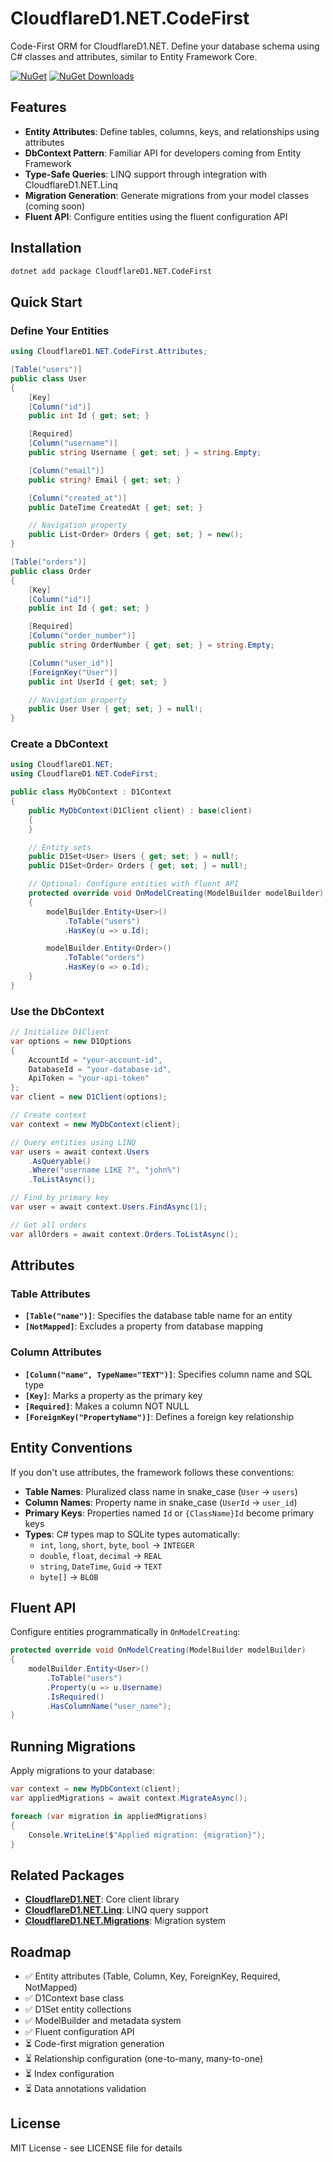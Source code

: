 # CloudflareD1.NET.CodeFirst

Code-First ORM for CloudflareD1.NET. Define your database schema using C# classes and attributes, similar to Entity Framework Core.

[![NuGet](https://img.shields.io/nuget/v/CloudflareD1.NET.CodeFirst.svg)](https://www.nuget.org/packages/CloudflareD1.NET.CodeFirst/)
[![NuGet Downloads](https://img.shields.io/nuget/dt/CloudflareD1.NET.CodeFirst.svg)](https://www.nuget.org/packages/CloudflareD1.NET.CodeFirst/)

## Features

- **Entity Attributes**: Define tables, columns, keys, and relationships using attributes
- **DbContext Pattern**: Familiar API for developers coming from Entity Framework
- **Type-Safe Queries**: LINQ support through integration with CloudflareD1.NET.Linq
- **Migration Generation**: Generate migrations from your model classes (coming soon)
- **Fluent API**: Configure entities using the fluent configuration API

## Installation

```bash
dotnet add package CloudflareD1.NET.CodeFirst
```

## Quick Start

### Define Your Entities

```csharp
using CloudflareD1.NET.CodeFirst.Attributes;

[Table("users")]
public class User
{
    [Key]
    [Column("id")]
    public int Id { get; set; }

    [Required]
    [Column("username")]
    public string Username { get; set; } = string.Empty;

    [Column("email")]
    public string? Email { get; set; }

    [Column("created_at")]
    public DateTime CreatedAt { get; set; }

    // Navigation property
    public List<Order> Orders { get; set; } = new();
}

[Table("orders")]
public class Order
{
    [Key]
    [Column("id")]
    public int Id { get; set; }

    [Required]
    [Column("order_number")]
    public string OrderNumber { get; set; } = string.Empty;

    [Column("user_id")]
    [ForeignKey("User")]
    public int UserId { get; set; }

    // Navigation property
    public User User { get; set; } = null!;
}
```

### Create a DbContext

```csharp
using CloudflareD1.NET;
using CloudflareD1.NET.CodeFirst;

public class MyDbContext : D1Context
{
    public MyDbContext(D1Client client) : base(client)
    {
    }

    // Entity sets
    public D1Set<User> Users { get; set; } = null!;
    public D1Set<Order> Orders { get; set; } = null!;

    // Optional: Configure entities with fluent API
    protected override void OnModelCreating(ModelBuilder modelBuilder)
    {
        modelBuilder.Entity<User>()
            .ToTable("users")
            .HasKey(u => u.Id);

        modelBuilder.Entity<Order>()
            .ToTable("orders")
            .HasKey(o => o.Id);
    }
}
```

### Use the DbContext

```csharp
// Initialize D1Client
var options = new D1Options
{
    AccountId = "your-account-id",
    DatabaseId = "your-database-id",
    ApiToken = "your-api-token"
};
var client = new D1Client(options);

// Create context
var context = new MyDbContext(client);

// Query entities using LINQ
var users = await context.Users
    .AsQueryable()
    .Where("username LIKE ?", "john%")
    .ToListAsync();

// Find by primary key
var user = await context.Users.FindAsync(1);

// Get all orders
var allOrders = await context.Orders.ToListAsync();
```

## Attributes

### Table Attributes

- **`[Table("name")]`**: Specifies the database table name for an entity
- **`[NotMapped]`**: Excludes a property from database mapping

### Column Attributes

- **`[Column("name", TypeName="TEXT")]`**: Specifies column name and SQL type
- **`[Key]`**: Marks a property as the primary key
- **`[Required]`**: Makes a column NOT NULL
- **`[ForeignKey("PropertyName")]`**: Defines a foreign key relationship

## Entity Conventions

If you don't use attributes, the framework follows these conventions:

- **Table Names**: Pluralized class name in snake_case (`User` → `users`)
- **Column Names**: Property name in snake_case (`UserId` → `user_id`)
- **Primary Keys**: Properties named `Id` or `{ClassName}Id` become primary keys
- **Types**: C# types map to SQLite types automatically:
  - `int`, `long`, `short`, `byte`, `bool` → `INTEGER`
  - `double`, `float`, `decimal` → `REAL`
  - `string`, `DateTime`, `Guid` → `TEXT`
  - `byte[]` → `BLOB`

## Fluent API

Configure entities programmatically in `OnModelCreating`:

```csharp
protected override void OnModelCreating(ModelBuilder modelBuilder)
{
    modelBuilder.Entity<User>()
        .ToTable("users")
        .Property(u => u.Username)
        .IsRequired()
        .HasColumnName("user_name");
}
```

## Running Migrations

Apply migrations to your database:

```csharp
var context = new MyDbContext(client);
var appliedMigrations = await context.MigrateAsync();

foreach (var migration in appliedMigrations)
{
    Console.WriteLine($"Applied migration: {migration}");
}
```

## Related Packages

- **[CloudflareD1.NET](https://www.nuget.org/packages/CloudflareD1.NET/)**: Core client library
- **[CloudflareD1.NET.Linq](https://www.nuget.org/packages/CloudflareD1.NET.Linq/)**: LINQ query support
- **[CloudflareD1.NET.Migrations](https://www.nuget.org/packages/CloudflareD1.NET.Migrations/)**: Migration system

## Roadmap

- ✅ Entity attributes (Table, Column, Key, ForeignKey, Required, NotMapped)
- ✅ D1Context base class
- ✅ D1Set entity collections
- ✅ ModelBuilder and metadata system
- ✅ Fluent configuration API
- ⏳ Code-first migration generation
- ⏳ Relationship configuration (one-to-many, many-to-one)
- ⏳ Index configuration
- ⏳ Data annotations validation

## License

MIT License - see LICENSE file for details
